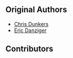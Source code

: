 Original Authors
----------------

 * [Chris Dunkers](cmdunkers@cmu.edu)
 * [Eric Danziger]()

Contributors
------------
